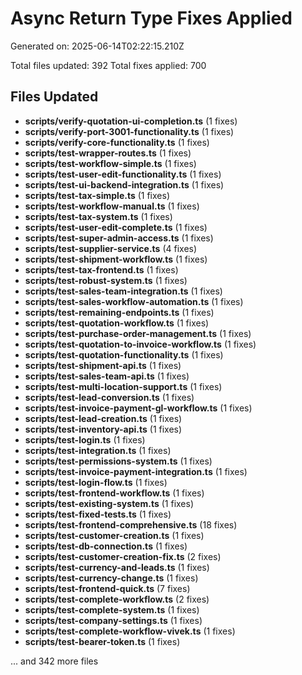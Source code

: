 # Async Return Type Fixes Applied

Generated on: 2025-06-14T02:22:15.210Z

Total files updated: 392
Total fixes applied: 700

## Files Updated

- **scripts/verify-quotation-ui-completion.ts** (1 fixes)
- **scripts/verify-port-3001-functionality.ts** (1 fixes)
- **scripts/verify-core-functionality.ts** (1 fixes)
- **scripts/test-wrapper-routes.ts** (1 fixes)
- **scripts/test-workflow-simple.ts** (1 fixes)
- **scripts/test-user-edit-functionality.ts** (1 fixes)
- **scripts/test-ui-backend-integration.ts** (1 fixes)
- **scripts/test-tax-simple.ts** (1 fixes)
- **scripts/test-workflow-manual.ts** (1 fixes)
- **scripts/test-tax-system.ts** (1 fixes)
- **scripts/test-user-edit-complete.ts** (1 fixes)
- **scripts/test-super-admin-access.ts** (1 fixes)
- **scripts/test-supplier-service.ts** (4 fixes)
- **scripts/test-shipment-workflow.ts** (1 fixes)
- **scripts/test-tax-frontend.ts** (1 fixes)
- **scripts/test-robust-system.ts** (1 fixes)
- **scripts/test-sales-team-integration.ts** (1 fixes)
- **scripts/test-sales-workflow-automation.ts** (1 fixes)
- **scripts/test-remaining-endpoints.ts** (1 fixes)
- **scripts/test-quotation-workflow.ts** (1 fixes)
- **scripts/test-purchase-order-management.ts** (1 fixes)
- **scripts/test-quotation-to-invoice-workflow.ts** (1 fixes)
- **scripts/test-quotation-functionality.ts** (1 fixes)
- **scripts/test-shipment-api.ts** (1 fixes)
- **scripts/test-sales-team-api.ts** (1 fixes)
- **scripts/test-multi-location-support.ts** (1 fixes)
- **scripts/test-lead-conversion.ts** (1 fixes)
- **scripts/test-invoice-payment-gl-workflow.ts** (1 fixes)
- **scripts/test-lead-creation.ts** (1 fixes)
- **scripts/test-inventory-api.ts** (1 fixes)
- **scripts/test-login.ts** (1 fixes)
- **scripts/test-integration.ts** (1 fixes)
- **scripts/test-permissions-system.ts** (1 fixes)
- **scripts/test-invoice-payment-integration.ts** (1 fixes)
- **scripts/test-login-flow.ts** (1 fixes)
- **scripts/test-frontend-workflow.ts** (1 fixes)
- **scripts/test-existing-system.ts** (1 fixes)
- **scripts/test-fixed-tests.ts** (1 fixes)
- **scripts/test-frontend-comprehensive.ts** (18 fixes)
- **scripts/test-customer-creation.ts** (1 fixes)
- **scripts/test-db-connection.ts** (1 fixes)
- **scripts/test-customer-creation-fix.ts** (2 fixes)
- **scripts/test-currency-and-leads.ts** (1 fixes)
- **scripts/test-currency-change.ts** (1 fixes)
- **scripts/test-frontend-quick.ts** (7 fixes)
- **scripts/test-complete-workflow.ts** (2 fixes)
- **scripts/test-complete-system.ts** (1 fixes)
- **scripts/test-company-settings.ts** (1 fixes)
- **scripts/test-complete-workflow-vivek.ts** (1 fixes)
- **scripts/test-bearer-token.ts** (1 fixes)

... and 342 more files
